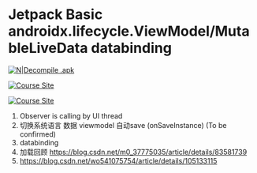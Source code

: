 # Jetpack Basic androidx.lifecycle.ViewModel/MutableLiveData databinding

[![N|Decompile .apk](https://cldup.com/dTxpPi9lDf.thumb.png)](http://www.javadecompilers.com/)

[![Course Site](https://travis-ci.org/joemccann/dillinger.svg?branch=master)](https://www.bilibili.com/video/BV147411w7CJ?p=3&spm_id_from=pageDriver)

[![Course Site](https://travis-ci.org/joemccann/dillinger.svg?branch=master)](https://blog.csdn.net/m0_37775035/article/details/83581739)




1. Observer is calling by UI thread
2. 切换系统语言 数据 viewmodel 自动save (onSaveInstance) (To be confirmed)
3. databinding 
4. 加载回顾 https://blog.csdn.net/m0_37775035/article/details/83581739
5. https://blog.csdn.net/wo541075754/article/details/105133115
